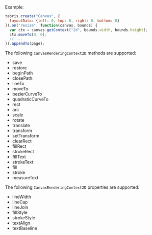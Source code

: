 Example:

```javascript
tabris.create("Canvas", {
  layoutData: {left: 0, top: 0, right: 0, bottom: 0}
}).on("resize", function(canvas, bounds) {
  var ctx = canvas.getContext("2d", bounds.width, bounds.height);
  ctx.moveTo(0, 0);
  // ...
}).appendTo(page);
```

The following `CanvasRenderingContext2D` methods are supported:

* save
* restore
* beginPath
* closePath
* lineTo
* moveTo
* bezierCurveTo
* quadraticCurveTo
* rect
* arc
* scale
* rotate
* translate
* transform
* setTransform
* clearRect
* fillRect
* strokeRect
* fillText
* strokeText
* fill
* stroke
* measureText

The following `CanvasRenderingContext2D` properties are supported:

* lineWidth
* lineCap
* lineJoin
* fillStyle
* strokeStyle
* textAlign
* textBaseline
